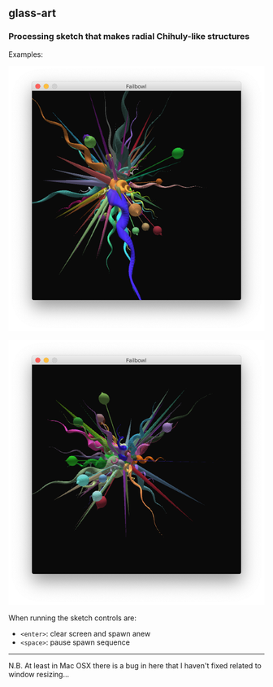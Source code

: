 ## glass-art
### Processing sketch that makes radial Chihuly-like structures

Examples:

![example1](screenshot/ScreenShot1.png)

![example2](screenshot/ScreenShot2.png)

When running the sketch controls are:
 - `<enter>`: clear screen and spawn anew
 - `<space>`: pause spawn sequence

---

N.B. At least in Mac OSX there is a bug in here that I haven't fixed related to window resizing...